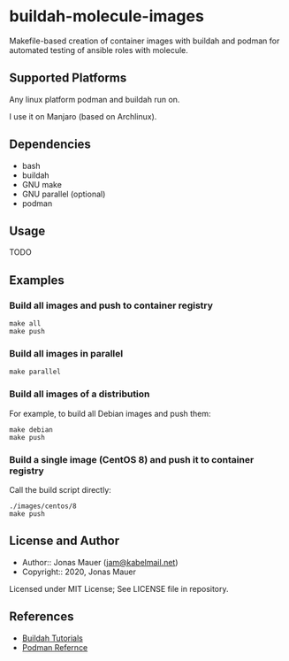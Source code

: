 # buildah-molecule-images

Makefile-based creation of container images with buildah and podman
for automated testing of ansible roles with molecule.

## Supported Platforms

Any linux platform podman and buildah run on.

I use it on Manjaro (based on Archlinux).

## Dependencies

* bash
* buildah
* GNU make
* GNU parallel (optional)
* podman

## Usage

TODO

## Examples

### Build all images and push to container registry

```shell
make all
make push
```

### Build all images in parallel

```shell
make parallel
```

### Build all images of a distribution

For example, to build all Debian images and push them:

```shell
make debian
make push
```

### Build a single image (CentOS 8) and push it to container registry

Call the build script directly:

```shell
./images/centos/8
make push
```

## License and Author

* Author:: Jonas Mauer (<jam@kabelmail.net>)
* Copyright:: 2020, Jonas Mauer

Licensed under MIT License;
See LICENSE file in repository.

## References

* [Buildah Tutorials](https://github.com/containers/buildah/tree/master/docs/tutorials/)
* [Podman Refernce](https://github.com/containers/libpod/tree/master/docs/source/markdown)
